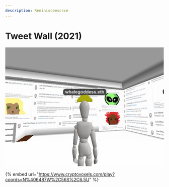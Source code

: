 ```yaml
---
description: Reminisceescsce
---
```


# Tweet Wall (2021)



![](../.gitbook/assets/1651207738916-4cb57d50-45ea-4e27-af62-ab7f98f5a704.jpg)

{% embed url="https://www.cryptovoxels.com/play?coords=N%406487W%2C56S%2C6.5U" %}
